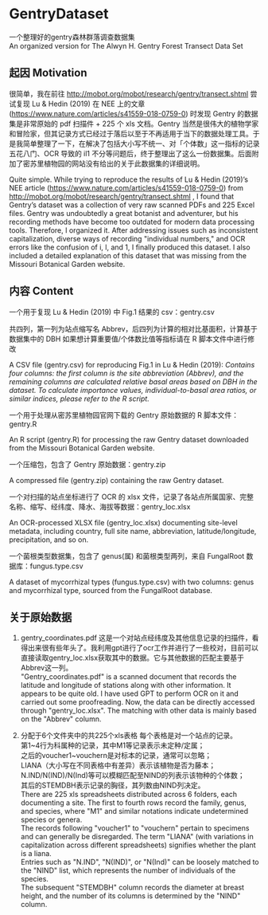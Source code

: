 # GentryDataset
一个整理好的gentry森林群落调查数据集 
<br>An organized version for The Alwyn H. Gentry Forest Transect Data Set

## 起因 Motivation
很简单，我在前往 http://mobot.org/mobot/research/gentry/transect.shtml 尝试复现 Lu & Hedin (2019) 在 NEE 上的文章 (https://www.nature.com/articles/s41559-018-0759-0) 时发现 Gentry 的数据集是非常原始的 pdf 扫描件 + 225 个 xls 文档。Gentry 当然是很伟大的植物学家和冒险家，但其记录方式已经过于落后以至于不再适用于当下的数据处理工具。于是我简单整理了一下，在解决了包括大小写不统一、对「个体数」这一指标的记录五花八门、OCR 导致的 il1 不分等问题后，终于整理出了这么一份数据集。后面附加了密苏里植物园的网站没有给出的关于此数据集的详细说明。  

Quite simple. While trying to reproduce the results of Lu & Hedin (2019)’s NEE article (https://www.nature.com/articles/s41559-018-0759-0) from http://mobot.org/mobot/research/gentry/transect.shtml , I found that Gentry’s dataset was a collection of very raw scanned PDFs and 225 Excel files. Gentry was undoubtedly a great botanist and adventurer, but his recording methods have become too outdated for modern data processing tools. Therefore, I organized it. After addressing issues such as inconsistent capitalization, diverse ways of recording "individual numbers," and OCR errors like the confusion of i, l, and 1, I finally produced this dataset. I also included a detailed explanation of this dataset that was missing from the Missouri Botanical Garden website.  

## 内容 Content
一个用于复现 Lu & Hedin (2019) 中 Fig.1 结果的 csv：gentry.csv 

共四列，第一列为站点缩写名 Abbrev，后四列为计算的相对比基面积，计算基于数据集中的 DBH
如果想计算重要值/个体数比值等指标请在 R 脚本文件中进行修改  

A CSV file (gentry.csv) for reproducing Fig.1 in Lu & Hedin (2019):
*Contains four columns: the first column is the site abbreviation (Abbrev), and the remaining columns are calculated relative basal areas based on DBH in the dataset.
To calculate importance values, individual-to-basal area ratios, or similar indices, please refer to the R script.*  

一个用于处理从密苏里植物园官网下载的 Gentry 原始数据的 R 脚本文件：gentry.R  

An R script (gentry.R) for processing the raw Gentry dataset downloaded from the Missouri Botanical Garden website.  

一个压缩包，包含了 Gentry 原始数据：gentry.zip  

A compressed file (gentry.zip) containing the raw Gentry dataset.  

一个对扫描的站点坐标进行了 OCR 的 xlsx 文件，记录了各站点所属国家、完整名称、缩写、经纬度、降水、海拔等数据：gentry_loc.xlsx  

An OCR-processed XLSX file (gentry_loc.xlsx) documenting site-level metadata, including country, full site name, abbreviation, latitude/longitude, precipitation, and so on.  

一个菌根类型数据集，包含了 genus(属) 和菌根类型两列，来自 FungalRoot 数据库：fungus.type.csv  

A dataset of mycorrhizal types (fungus.type.csv) with two columns: genus and mycorrhizal type, sourced from the FungalRoot database.

## 关于原始数据
1. gentry_coordinates.pdf
这是一个对站点经纬度及其他信息记录的扫描件，看得出来很有些年头了。我利用gpt进行了ocr工作并进行了一些校对，目前可以直接读取gentry_loc.xlsx获取其中的数据。它与其他数据的匹配主要基于Abbrev这一列。<br>
"Gentry_coordinates.pdf" is a scanned document that records the latitude and longitude of stations along with other information. It appears to be quite old. I have used GPT to perform OCR on it and carried out some proofreading. Now, the data can be directly accessed through "gentry_loc.xlsx". The matching with other data is mainly based on the "Abbrev" column.<br>

2. 分配于6个文件夹中的共225个xls表格
每个表格是对一个站点的记录。<br>
第1\~4行为科属种的记录，其中M1等记录表示未定种/定属；<br>
之后的voucher1\~vouchern是对标本的记录，通常可以忽略；<br>
LIANA（大小写在不同表格中有差异）表示该植物是否为藤本；<br>
N.IND/N(IND)/N(Ind)等可以模糊匹配至NIND的列表示该物种的个体数；<br>
其后的STEMDBH表示记录的胸径，其列数由NIND列决定。<br>
There are 225 xls spreadsheets distributed across 6 folders, each documenting a site. The first to fourth rows record the family, genus, and species, where "M1" and similar notations indicate undetermined species or genera.<br>
The records following "voucher1" to "vouchern" pertain to specimens and can generally be disregarded. The term "LIANA" (with variations in capitalization across different spreadsheets) signifies whether the plant is a liana.<br>
Entries such as "N.IND", "N(IND)", or "N(Ind)" can be loosely matched to the "NIND" list, which represents the number of individuals of the species.<br>
The subsequent "STEMDBH" column records the diameter at breast height, and the number of its columns is determined by the "NIND" column.<br>

